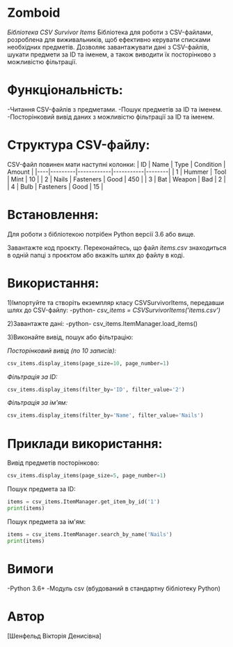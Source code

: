 # Zomboid
*Бібліотека CSV Survivor Items*
Бібліотека для роботи з CSV-файлами, розроблена для виживальників, щоб ефективно керувати списками необхідних предметів. Дозволяє завантажувати дані з CSV-файлів, шукати предмети за ID та іменем, а також виводити їх посторінково з можливістю фільтрації.

# Функціональність:
-Читання CSV-файлів з предметами.
-Пошук предметів за ID та іменем.
-Посторінковий вивід даних з можливістю фільтрації за ID та іменем.

# Структура CSV-файлу:
CSV-файл повинен мати наступні колонки:
| ID | Name    | Type       | Condition | Amount |
|----|---------|------------|-----------|--------|
| 1  | Hummer  | Tool       | Mint      | 10     |
| 2  | Nails   | Fasteners  | Good      | 450    |
| 3  | Bat     | Weapon     | Bad       | 2      |
| 4  | Bulb    | Fasteners  | Good      | 15     |
# Встановлення:
Для роботи з бібліотекою потрібен Python версії 3.6 або вище.

Завантажте код проєкту.
Переконайтесь, що файл *items.csv* знаходиться в одній папці з проєктом або вкажіть шлях до файлу в коді.

# Використання:
1)Імпортуйте та створіть екземпляр класу CSVSurvivorItems, передавши шлях до CSV-файлу:
                 -python-
*csv_items = CSVSurvivorItems('items.csv')*

2)Завантажте дані:
                 -python-
csv_items.ItemManager.load_items()

3)Виконайте вивід, пошук або фільтрацію:

*Посторінковий вивід (по 10 записів):*
```python
csv_items.display_items(page_size=10, page_number=1) 
```
*Фільтрація за ID:*
```python
csv_items.display_items(filter_by='ID', filter_value='2')
```
*Фільтрація за ім'ям:*
```python
csv_items.display_items(filter_by='Name', filter_value='Nails')
```
# Приклади використання:
Вивід предметів посторінково:
```python
csv_items.display_items(page_size=5, page_number=1)
```
Пошук предмета за ID:
```python
items = csv_items.ItemManager.get_item_by_id('1')
print(items)
```
Пошук предмета за ім'ям:
```python
items = csv_items.ItemManager.search_by_name('Nails')
print(items)
```
# Вимоги
-Python 3.6+
-Модуль csv (вбудований в стандартну бібліотеку Python)

# Автор
[Шенфельд Вікторія Денисівна]
